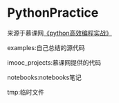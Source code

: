 # PythonPractice
来源于慕课网[《python高效编程实战》](https://coding.imooc.com/class/62.html)

examples:自己总结的源代码

imooc_projects:慕课网提供的代码

notebooks:notebooks笔记

tmp:临时文件